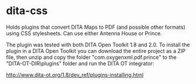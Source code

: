 dita-css
========


Holds plugins that convert DITA Maps to PDF (and possible other formats) using CSS stylesheets.
Can use either Antenna House or Prince.

The plugin was tested with both DITA Open Toolkit 1.8 and 2.0. To install the plugin in a DITA Open Toolkit you can download the entire project as a ZIP file, then unzip and copy the folder "com.oxygenxml.pdf.prince" to the "DITA-OT-DIR\plugins" folder and run the DITA OT integrator:

http://www.dita-ot.org/1.8/dev_ref/plugins-installing.html